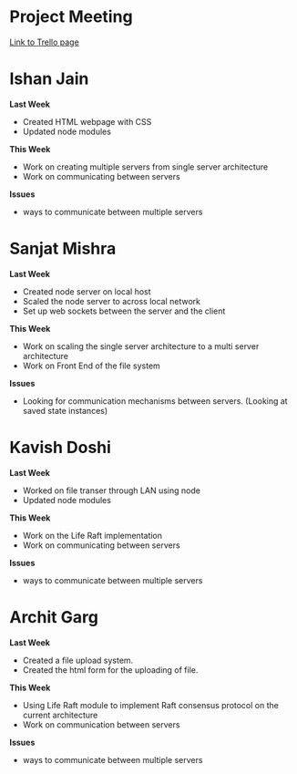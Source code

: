 # Project Meeting

<a href= "https://trello.com/b/fykgWYK4/untitled-board">Link to Trello page</a>

# Ishan Jain
**Last Week**
  - Created HTML webpage with CSS 
  - Updated node modules
 
 **This Week**
  - Work on creating multiple servers from single server architecture
  - Work on communicating between servers
 
 **Issues**
  - ways to communicate between multiple servers
  
# Sanjat Mishra
**Last Week**
  - Created node server on local host
  - Scaled the node server to across local network
  - Set up web sockets between the server and the client
    
**This Week**
  - Work on scaling the single server architecture to a multi server architecture
  - Work on Front End of the file system
      
**Issues**
  - Looking for communication mechanisms between servers. (Looking at saved state instances)
    
# Kavish Doshi
**Last Week**
  - Worked on file transer through LAN using node 
  - Updated node modules
 
 **This Week**
 - Work on the Life Raft implementation
 - Work on communicating between servers
 
 **Issues**
  - ways to communicate between multiple servers
  
   
# Archit Garg
**Last Week**
  - Created a file upload system.
  - Created the html form for the uploading of file.
  
**This Week**
  - Using Life Raft module to implement Raft consensus protocol on the current architecture
  - Work on communication between servers
    
**Issues**
  - ways to communicate between multiple servers
  
